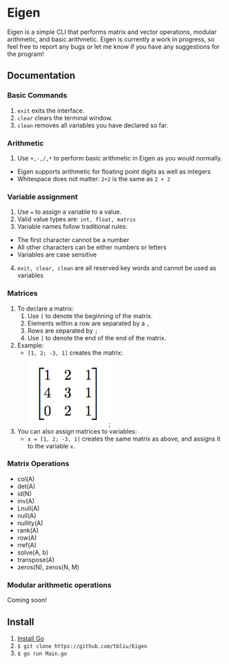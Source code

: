 # Eigen
Eigen is a simple CLI that performs matrix and vector operations, modular arithmetic, and basic arithmetic. 
Eigen is currently a work in progress, so feel free to report any bugs or let me know if you have any suggestions for the program!

## Documentation
### Basic Commands
1. `exit` exits the interface.
2. `clear` clears the terminal window.
3. `clean` removes all variables you have declared so far. 

### Arithmetic
1. Use `+,-,/,*` to perform basic arithmetic in Eigen as you would normally.
  * Eigen supports arithmetic for floating point digits as well as integers
  * Whitespace does not matter: `2+2` is the same as `2 + 2`
  
### Variable assignment
1. Use `=` to assign a variable to a value.
2. Valid value types are: `int, float, matrix`
3. Variable names follow traditional rules:
  * The first character cannot be a number
  * All other characters can be either numbers or letters
  * Variables are case sensitive 
4. `exit, clear, clean` are all reserved key words and cannot be used as variables

### Matrices
1. To declare a matrix:
    1. Use `[` to denote the beginning of the matrix.
    2. Elements within a row are separated by a `,`
    3. Rows are separated by `;`
    4. Use `]` to denote the end of the end of the matrix.
2. Example:
    * `[1, 2; -3, 1]` creates the matrix: <br />
    ![alt text](https://github.com/tbliu/Eigen/blob/master/assets/images/matrix_example_3x3.jpg.png "Example matrix");
3. You can also assign matrices to variables: 
    * `x = [1, 2; -3, 1]` creates the same matrix as above, and assigns it to the variable `x`.
    
### Matrix Operations
* col(A)
* det(A)
* id(N)
* inv(A)
* Lnull(A)
* null(A)
* nullity(A)
* rank(A)
* row(A)
* rref(A)
* solve(A, b)
* transpose(A)
* zeros(N), zeros(N, M)

### Modular arithmetic operations
Coming soon!

## Install
1. [Install Go](https://golang.org/dl/)
2. `$ git clone https://github.com/tbliu/Eigen`
3. `$ go run Main.go`
